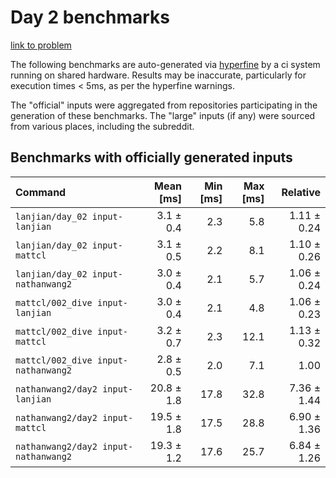 # Day 2 benchmarks

[link to problem](http://adventofcode.com/2021/day/2)

The following benchmarks are auto-generated via [hyperfine](https://github.com/sharkdp/hyperfine) by a ci system running on shared hardware. Results may be inaccurate, particularly for execution times < 5ms, as per the hyperfine warnings.

The "official" inputs were aggregated from repositories participating in the generation of these benchmarks. The "large" inputs (if any) were sourced from various places, including the subreddit.

## Benchmarks with officially generated inputs
| Command | Mean [ms] | Min [ms] | Max [ms] | Relative |
|:---|---:|---:|---:|---:|
| `lanjian/day_02 input-lanjian` | 3.1 ± 0.4 | 2.3 | 5.8 | 1.11 ± 0.24 |
| `lanjian/day_02 input-mattcl` | 3.1 ± 0.5 | 2.2 | 8.1 | 1.10 ± 0.26 |
| `lanjian/day_02 input-nathanwang2` | 3.0 ± 0.4 | 2.1 | 5.7 | 1.06 ± 0.24 |
| `mattcl/002_dive input-lanjian` | 3.0 ± 0.4 | 2.1 | 4.8 | 1.06 ± 0.23 |
| `mattcl/002_dive input-mattcl` | 3.2 ± 0.7 | 2.3 | 12.1 | 1.13 ± 0.32 |
| `mattcl/002_dive input-nathanwang2` | 2.8 ± 0.5 | 2.0 | 7.1 | 1.00 |
| `nathanwang2/day2 input-lanjian` | 20.8 ± 1.8 | 17.8 | 32.8 | 7.36 ± 1.44 |
| `nathanwang2/day2 input-mattcl` | 19.5 ± 1.8 | 17.5 | 28.8 | 6.90 ± 1.36 |
| `nathanwang2/day2 input-nathanwang2` | 19.3 ± 1.2 | 17.6 | 25.7 | 6.84 ± 1.26 |

